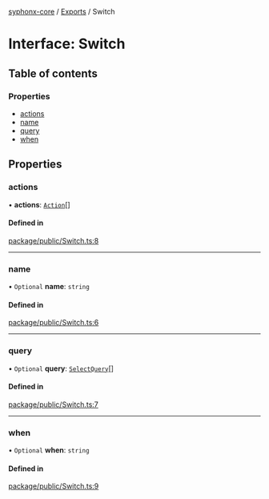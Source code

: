 [syphonx-core](../README.md) / [Exports](../modules.md) / Switch

# Interface: Switch

## Table of contents

### Properties

- [actions](Switch.md#actions)
- [name](Switch.md#name)
- [query](Switch.md#query)
- [when](Switch.md#when)

## Properties

### actions

• **actions**: [`Action`](../modules.md#action)[]

#### Defined in

[package/public/Switch.ts:8](https://github.com/dtempx/syphonx-core/blob/4b1bb7c/package/public/Switch.ts#L8)

___

### name

• `Optional` **name**: `string`

#### Defined in

[package/public/Switch.ts:6](https://github.com/dtempx/syphonx-core/blob/4b1bb7c/package/public/Switch.ts#L6)

___

### query

• `Optional` **query**: [`SelectQuery`](../modules.md#selectquery)[]

#### Defined in

[package/public/Switch.ts:7](https://github.com/dtempx/syphonx-core/blob/4b1bb7c/package/public/Switch.ts#L7)

___

### when

• `Optional` **when**: `string`

#### Defined in

[package/public/Switch.ts:9](https://github.com/dtempx/syphonx-core/blob/4b1bb7c/package/public/Switch.ts#L9)
